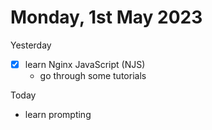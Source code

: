 # Monday, 1st May 2023

Yesterday
- [x] learn Nginx JavaScript (NJS)
	 - go through some tutorials


Today
- learn prompting
